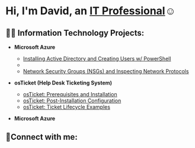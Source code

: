 <h1>Hi, I'm David, an <a href="https://www.linkedin.com/in/david-b915/">IT Professional</a>☺</h1>

<h2>👨‍💻 Information Technology Projects:</h2>

- <b>Microsoft Azure</b>
  - [Installing Active Directory and Creating Users w/ PowerShell](https://github.com/daberrios9/active-directory-configure-create)
  - 
  - [Network Security Groups (NSGs) and Inspecting Network Protocols](https://github.com/daberrios9/azure-network-protocols)


- <b>osTicket (Help Desk Ticketing System)</b>
  - [osTicket: Prerequisites and Installation](https://github.com/daberrios9/osticket-prereqs)
  - [osTicket: Post-Installation Configuration](https://github.com/daberrios9/post-install-config)
  - [osTicket: Ticket Lifecycle Examples](https://github.com/daberrios9/ticket-lifecycle)
- <b>Microsoft Azure</b>


<h2>🤳Connect with me:</h2>



